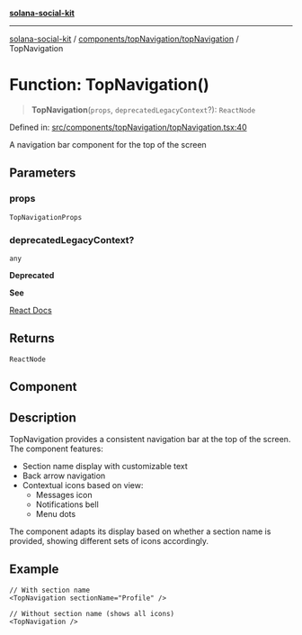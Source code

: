 [**solana-social-kit**](../../../../README.md)

***

[solana-social-kit](../../../../README.md) / [components/topNavigation/topNavigation](../README.md) / TopNavigation

# Function: TopNavigation()

> **TopNavigation**(`props`, `deprecatedLegacyContext`?): `ReactNode`

Defined in: [src/components/topNavigation/topNavigation.tsx:40](https://github.com/SendArcade/solana-social-starter/blob/98f94bb63d3814df24512365f6ae706d273e698f/src/components/topNavigation/topNavigation.tsx#L40)

A navigation bar component for the top of the screen

## Parameters

### props

`TopNavigationProps`

### deprecatedLegacyContext?

`any`

**Deprecated**

**See**

[React Docs](https://legacy.reactjs.org/docs/legacy-context.html#referencing-context-in-lifecycle-methods)

## Returns

`ReactNode`

## Component

## Description

TopNavigation provides a consistent navigation bar at the top of the screen.
The component features:
- Section name display with customizable text
- Back arrow navigation
- Contextual icons based on view:
  - Messages icon
  - Notifications bell
  - Menu dots

The component adapts its display based on whether a section name is provided,
showing different sets of icons accordingly.

## Example

```tsx
// With section name
<TopNavigation sectionName="Profile" />

// Without section name (shows all icons)
<TopNavigation />
```
